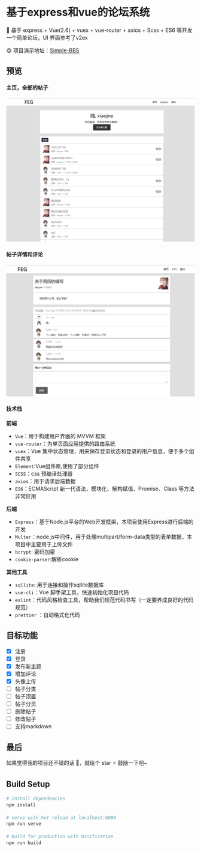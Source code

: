 # 基于express和vue的论坛系统
:musical_keyboard: 基于 express + Vue(2.6) + vuex + vue-router + axios + Scss + ES6 等开发一个简单论坛，UI 界面参考了v2ex

:yum: 项目演示地址：[Simple-BBS](http://139.196.203.58:8081/home)

## 预览

#### 主页，全部的帖子

![主页](src/assets/readme/1.png)

#### 帖子详情和评论
![帖子详情](src/assets/readme/2.png)

#### 技术栈

**前端**

* `Vue`：用于构建用户界面的 MVVM 框架
* `vue-router`：为单页面应用提供的路由系统
* `vuex`：Vue 集中状态管理，用来保存登录状态和登录的用户信息，便于多个组件共享
* `Element`:Vue组件库,使用了部分组件
* `SCSS`：css 预编译处理器
* `axios`：用于请求后端数据
* `ES6`：ECMAScript 新一代语法，模块化、解构赋值、Promise、Class 等方法非常好用

**后端**

* `Express`：基于Node.js平台的Web开发框架，本项目使用Express进行后端的开发
* `Multer`：node.js中间件，用于处理multipart/form-data类型的表单数据，本项目中主要用于上传文件
* `bcrypt`: 密码加密
* `cookie-parser`:解析cookie


**其他工具**

* `sqllite`: 用于连接和操作sqllite数据库
* `vue-cli`：Vue 脚手架工具，快速初始化项目代码
* `eslint`：代码风格检查工具，帮助我们规范代码书写（一定要养成良好的代码规范）
* `prettier` ：自动格式化代码

## 目标功能

- [x] 注册
- [x] 登录
- [x] 发布新主题
- [x] 增加评论
- [x] 头像上传
- [ ] 帖子分类
- [ ] 帖子顶置
- [ ] 帖子分页
- [ ] 删除帖子
- [ ] 修改帖子
- [ ] 支持markdown

## 最后

如果觉得我的项目还不错的话 :clap:，就给个 star :star: 鼓励一下吧~

## Build Setup
```bash
# install dependencies
npm install

# serve with hot reload at localhost:8080
npm run serve

# build for production with minification
npm run build
```
